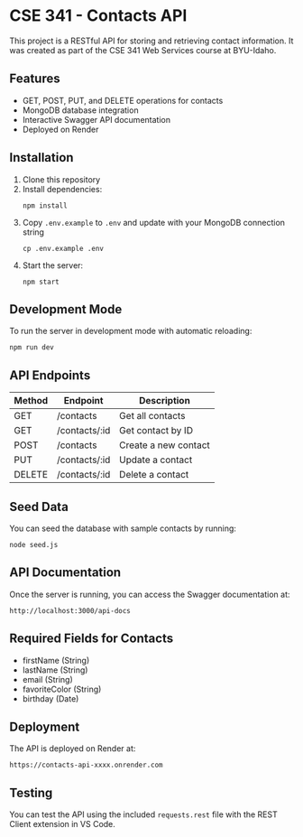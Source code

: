 # CSE 341 - Contacts API

This project is a RESTful API for storing and retrieving contact information. It was created as part of the CSE 341 Web Services course at BYU-Idaho.

## Features

- GET, POST, PUT, and DELETE operations for contacts
- MongoDB database integration
- Interactive Swagger API documentation
- Deployed on Render

## Installation

1. Clone this repository
2. Install dependencies:
   ```
   npm install
   ```
3. Copy `.env.example` to `.env` and update with your MongoDB connection string
   ```
   cp .env.example .env
   ```
4. Start the server:
   ```
   npm start
   ```
   
## Development Mode

To run the server in development mode with automatic reloading:
```
npm run dev
```

## API Endpoints

| Method | Endpoint | Description |
|--------|----------|-------------|
| GET    | /contacts | Get all contacts |
| GET    | /contacts/:id | Get contact by ID |
| POST   | /contacts | Create a new contact |
| PUT    | /contacts/:id | Update a contact |
| DELETE | /contacts/:id | Delete a contact |

## Seed Data

You can seed the database with sample contacts by running:
```
node seed.js
```

## API Documentation

Once the server is running, you can access the Swagger documentation at:
```
http://localhost:3000/api-docs
```

## Required Fields for Contacts

- firstName (String)
- lastName (String)
- email (String)
- favoriteColor (String)
- birthday (Date)

## Deployment

The API is deployed on Render at:
```
https://contacts-api-xxxx.onrender.com
```

## Testing

You can test the API using the included `requests.rest` file with the REST Client extension in VS Code.